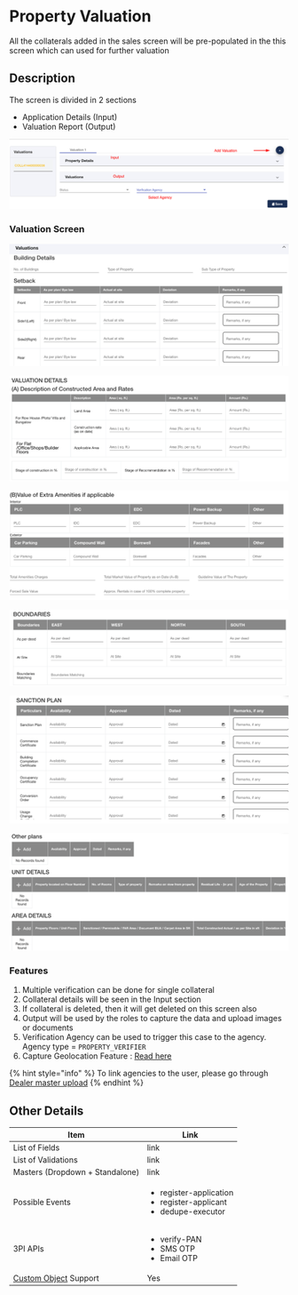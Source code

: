 # Property Valuation

All the collaterals added in the sales screen will be pre-populated in the this screen which can used for further valuation

## Description

The screen is divided in 2 sections

* Application Details (Input)
* Valuation Report (Output)

![](<../../.gitbook/assets/image (129).png>)

### Valuation Screen

![](<../../.gitbook/assets/image (130).png>)

![](<../../.gitbook/assets/image (131).png>)

![](<../../.gitbook/assets/image (132).png>)

![](<../../.gitbook/assets/image (133).png>)

![](<../../.gitbook/assets/image (134).png>)

![](<../../.gitbook/assets/image (135).png>)

### Features

1. Multiple verification can be done for single collateral
2. Collateral details will be seen in the Input section
3. If collateral is deleted, then it will get deleted on this screen also
4. Output will be used by the roles to capture the data and upload images or documents
5. Verification Agency can be used to trigger this case to the agency. Agency type = `PROPERTY_VERIFIER`
6. Capture Geolocation Feature : [Read here](field-inspection-fi.md#capture-geolocation-feature)

{% hint style="info" %}
To link agencies to the user, please go through [Dealer master upload](../../initial-setup-product/uam-setup/upload-masters.md#type-of-agencies)
{% endhint %}

## **Other Details**

| **Item**                                                                                                   | **Link**                                                                                  |
| ---------------------------------------------------------------------------------------------------------- | ----------------------------------------------------------------------------------------- |
| List of Fields                                                                                             | link                                                                                      |
| List of Validations                                                                                        | link                                                                                      |
| Masters (Dropdown + Standalone)                                                                            | link                                                                                      |
| Possible Events                                                                                            | <ul><li>register-application</li><li>register-applicant</li><li>dedupe-executor</li></ul> |
| 3PI APIs                                                                                                   | <ul><li>verify-PAN</li><li>SMS OTP</li><li>Email OTP </li></ul>                           |
| [Custom Object](../../for-admins/product-level/custom-objects.md#process-to-create-custom-objects) Support | Yes                                                                                       |
